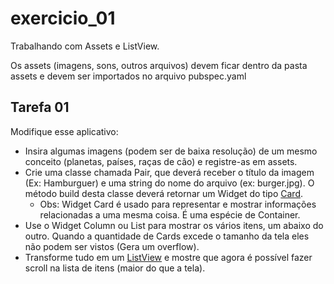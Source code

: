 # exercicio_01

Trabalhando com Assets e ListView.

Os assets (imagens, sons, outros arquivos) devem ficar dentro da pasta assets e devem ser importados no arquivo pubspec.yaml

## Tarefa 01

Modifique esse aplicativo:

- Insira algumas imagens (podem ser de baixa resolução) de um mesmo conceito (planetas, países, raças de cão) e registre-as em assets.
- Crie uma classe chamada Pair,	que deverá receber o título da imagem (Ex: Hamburguer) e uma string do nome do arquivo (ex: burger.jpg). O método build desta classe deverá retornar um Widget do tipo [Card](https://api.flutter.dev/flutter/material/Card-class.html).
    - Obs: Widget Card é usado para representar e mostrar informações relacionadas a uma mesma coisa. É uma espécie de Container.
- Use o	Widget Column ou List para mostrar os vários itens, um abaixo do outro. Quando a quantidade de Cards excede o tamanho da tela eles não podem ser vistos (Gera um overflow).
- Transforme tudo em um	[ListView](https://api.flutter.dev/flutter/widgets/ListView-class.html) e mostre que agora é possível fazer scroll na lista de itens (maior do que a tela).